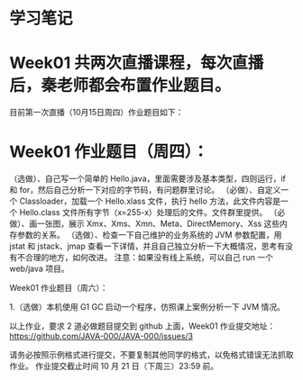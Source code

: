 # 学习笔记

# Week01 共两次直播课程，每次直播后，秦老师都会布置作业题目。
目前第一次直播（10月15日周四）作业题目如下：
# Week01 作业题目（周四）：
（选做）、自己写一个简单的 Hello.java，里面需要涉及基本类型，四则运行，if 和 for，然后自己分析一下对应的字节码，有问题群里讨论。
（必做）、自定义一个 Classloader，加载一个 Hello.xlass 文件，执行 hello 方法，此文件内容是一个 Hello.class 文件所有字节（x=255-x）处理后的文件。文件群里提供。
（必做）、画一张图，展示 Xmx、Xms、Xmn、Meta、DirectMemory、Xss 这些内存参数的关系。
（选做）、检查一下自己维护的业务系统的 JVM 参数配置，用 jstat 和 jstack、jmap 查看一下详情，并且自己独立分析一下大概情况，思考有没有不合理的地方，如何改进。
注意：如果没有线上系统，可以自己 run 一个 web/java 项目。

Week01 作业题目（周六）：

1.（选做）本机使用 G1 GC 启动一个程序，仿照课上案例分析一下 JVM 情况。

以上作业，要求 2 道必做题目提交到 github 上面，Week01 作业提交地址： https://github.com/JAVA-000/JAVA-000/issues/3

请务必按照示例格式进行提交，不要复制其他同学的格式，以免格式错误无法抓取作业。
作业提交截止时间 10 月 21 日（下周三）23:59 前。